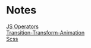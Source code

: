 # Notes
[JS Operators](https://anthonyins.github.io/notes/operators/)<br>
[Transition-Transform-Animation](https://anthonyins.github.io/notes/transition-transform-animation/)<br>
[Scss](https://anthonyins.github.io/notes/scss/)<br>
